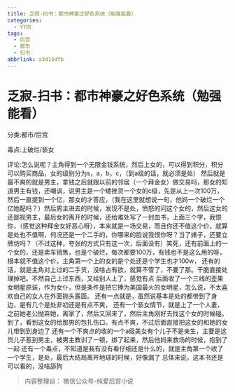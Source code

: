 ```yaml
---
title: 乏寂-扫书：都市神豪之好色系统（勉强能看）
categories:
  - YY向
tags:
  - 后宫
  - 都市
  - 扫书
abbrlink: a3d15dfb
---
```

# 乏寂-扫书：都市神豪之好色系统（勉强能看）
分类:都市/后宫

毒点:上破烂/亵女

评论:怎么说呢？主角得到一个无限金钱系统，然后上女的，可以得到积分，积分可以购买商品，女的级别分为s，a，b，c，（到a级的话，就必须是处）
然后就是最不爽的就是男主，拿钱之后就跟以前的邻居（一个拜金女）做交易吗，那女的知道男主有钱，还嘲讽，说男主是一个矮挫货一个女的c级，先是从上一次100万，然后一直提到一个亿，那女的才答应，（我在这里就想说一句，他妈一个破烂一个亿她配吗？）然后男主进去的时候，发现不是处，愤怒的问这个女的，然后这女的还鄙视男主，最后女的离开的时候，还给难处写了一封血书，上面三个字，我恨你，（感觉这种拜金女好恶心呀），本来就是一场交易，而且你还不值这个价，就算是处也不值啊，何况还是一个二手的，你哪来的脸说我恨你呀？当了婊子，还要立牌坊吗？（不过这种，夸张的方式只有这一次，后面没有）笑死，还有前面上的一个女的，还是卖车销售，也是个破烂，每次都要100万，有钱也不是这么用的呀，根本就不值这个价，主角第一个上的女的是个处还是个学生也才100w，
还有的话，就是主角对上过的二手货，没啥占有欲，就算不管了，不要了那。干脆直接处理掉吧。不然自己上过东西，又给别人上了，感觉有点
后面收了一个三线的歪果女明星原装，作为女仆，但是条件是把它捧为美国最火的女明星，怎么说，不太喜欢自己的女人在外面抛头露面。
还有一点就是，虽然说基本是处的都带到了身边，是有几个是处非初还是有点不爽，
还有一个亵女情节，就是上了一个人妻，之前她老公抛弃她，离家了，然后又回来了，然后主角刚好去找这个女的时候碰。到了，看到这女的给那男的包扎伤口。有点不爽，不过后面直接把这女的和她的女儿带到到身边了
还有一个不爽点的收的一个a级美女有个儿子不是亲生，主要是这货儿子惹到男主，被男主教训了一顿，绑了起来，然后他妈来救场的时候，抱到了一起
还有一个毒点，不知道是我有没有看仔细还是什么的，就是主角第一个收了一个学生，是处，最后大结局离开地球的时候，好像漏了
总体来说，这本书还是可以看的，没啥舔狗


> 内容整理自： 微信公众号-纯爱后宫小说